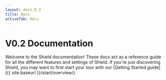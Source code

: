 ```yaml
---
layout: docs_0_2
title: Docs
activeTab: docs
---
```

# V0.2 Documentation

Welcome to the Shield documentation! These docs act as a reference guide for all the different features and settings of Shield.
If you're just discovering Shield, you may want to first start your tour with our [Getting Started guide]({{ site.baseurl }}/start/overview/).
